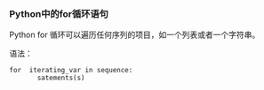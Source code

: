 ### Python中的for循环语句

Python for 循环可以遍历任何序列的项目，如一个列表或者一个字符串。

语法：

    for  iterating_var in sequence:
           satements(s)
           
